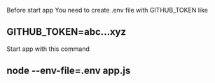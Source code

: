 Before start app You need to create .env file with GITHUB_TOKEN like

## GITHUB_TOKEN=abc...xyz

Start app with this command

## node --env-file=.env app.js
